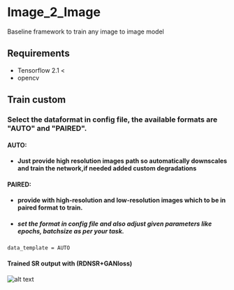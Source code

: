 # Image_2_Image
Baseline framework to train any image to image model

## Requirements
* Tensorflow 2.1 <
* opencv

## Train custom
### Select the dataformat in config file, the available formats are "AUTO" and "PAIRED".
#### AUTO:
* #### Just provide high resolution images path so automatically downscales and train the network,if needed added custom degradations
#### PAIRED:
* #### provide with high-resolution and low-resolution images which to be in paired format to train. 
* #####  set the format in config file and also adjust given parameters like epochs, batchsize as per your task.

``` 
data_template = AUTO
``` 


#### Trained SR output with (RDNSR+GANloss)
![alt text](https://github.com/anish9/Image_2_Image/blob/master/asset/i1.png)

